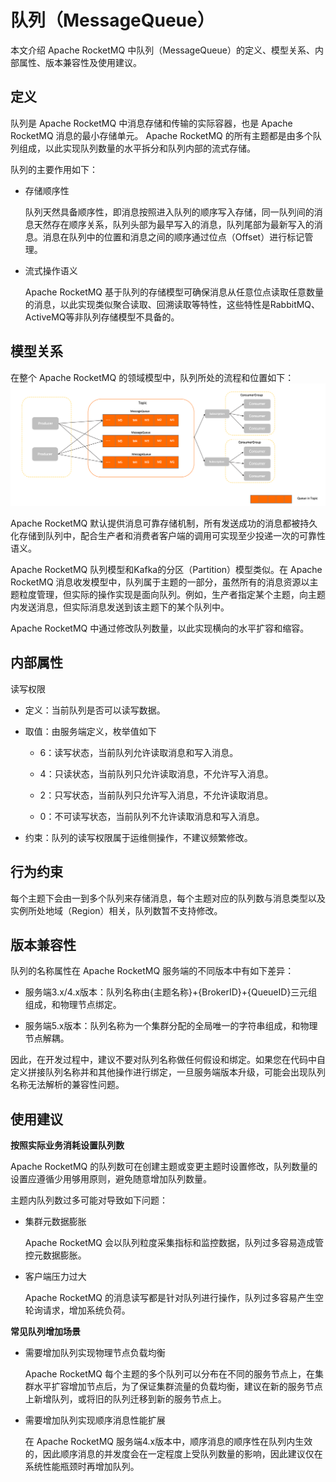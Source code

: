# 队列（MessageQueue） 


本文介绍 Apache RocketMQ 中队列（MessageQueue）的定义、模型关系、内部属性、版本兼容性及使用建议。

## 定义 


队列是 Apache RocketMQ 中消息存储和传输的实际容器，也是 Apache RocketMQ 消息的最小存储单元。 Apache RocketMQ 的所有主题都是由多个队列组成，以此实现队列数量的水平拆分和队列内部的流式存储。

队列的主要作用如下：

* 存储顺序性

  队列天然具备顺序性，即消息按照进入队列的顺序写入存储，同一队列间的消息天然存在顺序关系，队列头部为最早写入的消息，队列尾部为最新写入的消息。消息在队列中的位置和消息之间的顺序通过位点（Offset）进行标记管理。

* 流式操作语义

  Apache RocketMQ 基于队列的存储模型可确保消息从任意位点读取任意数量的消息，以此实现类似聚合读取、回溯读取等特性，这些特性是RabbitMQ、ActiveMQ等非队列存储模型不具备的。

  




## 模型关系

在整个 Apache RocketMQ 的领域模型中，队列所处的流程和位置如下：![队列](../picture/v5/archiforqueue.png)



Apache RocketMQ 默认提供消息可靠存储机制，所有发送成功的消息都被持久化存储到队列中，配合生产者和消费者客户端的调用可实现至少投递一次的可靠性语义。

Apache RocketMQ 队列模型和Kafka的分区（Partition）模型类似。在 Apache RocketMQ 消息收发模型中，队列属于主题的一部分，虽然所有的消息资源以主题粒度管理，但实际的操作实现是面向队列。例如，生产者指定某个主题，向主题内发送消息，但实际消息发送到该主题下的某个队列中。

Apache RocketMQ 中通过修改队列数量，以此实现横向的水平扩容和缩容。

## 内部属性

读写权限

* 定义：当前队列是否可以读写数据。

* 取值：由服务端定义，枚举值如下
  * 6：读写状态，当前队列允许读取消息和写入消息。
  
  * 4：只读状态，当前队列只允许读取消息，不允许写入消息。
  
  * 2：只写状态，当前队列只允许写入消息，不允许读取消息。
  
  * 0：不可读写状态，当前队列不允许读取消息和写入消息。
  

  

* 约束：队列的读写权限属于运维侧操作，不建议频繁修改。




## 行为约束

每个主题下会由一到多个队列来存储消息，每个主题对应的队列数与消息类型以及实例所处地域（Region）相关，队列数暂不支持修改。

## 版本兼容性

队列的名称属性在 Apache RocketMQ 服务端的不同版本中有如下差异：

* 服务端3.x/4.x版本：队列名称由{主题名称}+{BrokerID}+{QueueID}三元组组成，和物理节点绑定。

* 服务端5.x版本：队列名称为一个集群分配的全局唯一的字符串组成，和物理节点解耦。




因此，在开发过程中，建议不要对队列名称做任何假设和绑定。如果您在代码中自定义拼接队列名称并和其他操作进行绑定，一旦服务端版本升级，可能会出现队列名称无法解析的兼容性问题。

## 使用建议

**按照实际业务消耗设置队列数**

Apache RocketMQ 的队列数可在创建主题或变更主题时设置修改，队列数量的设置应遵循少用够用原则，避免随意增加队列数量。

主题内队列数过多可能对导致如下问题：

* 集群元数据膨胀

  Apache RocketMQ 会以队列粒度采集指标和监控数据，队列过多容易造成管控元数据膨胀。

* 客户端压力过大

  Apache RocketMQ 的消息读写都是针对队列进行操作，队列过多容易产生空轮询请求，增加系统负荷。

**常见队列增加场景**

* 需要增加队列实现物理节点负载均衡

  Apache RocketMQ 每个主题的多个队列可以分布在不同的服务节点上，在集群水平扩容增加节点后，为了保证集群流量的负载均衡，建议在新的服务节点上新增队列，或将旧的队列迁移到新的服务节点上。

* 需要增加队列实现顺序消息性能扩展

  在 Apache RocketMQ 服务端4.x版本中，顺序消息的顺序性在队列内生效的，因此顺序消息的并发度会在一定程度上受队列数量的影响，因此建议仅在系统性能瓶颈时再增加队列。

  



